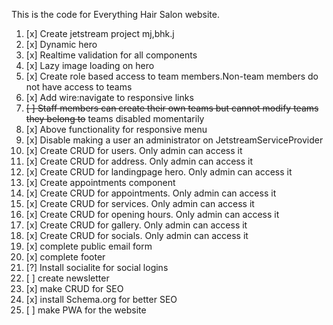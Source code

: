 This is the code for Everything Hair Salon website.

1. [x] Create jetstream project mj,bhk.j
2. [x] Dynamic hero
3. [x] Realtime validation for all components
4. [x] Lazy image loading on hero
5. [x] Create role based access to team members.Non-team members do not have access to teams
6. [x] Add wire:navigate to responsive links
7. ~~[ ] Staff members can create their own teams but cannot modify teams they belong to~~ teams disabled momentarily
8. [x] Above functionality for responsive menu
9. [x] Disable making a user an administrator on JetstreamServiceProvider
10. [x] Create CRUD for users. Only admin can access it
11. [x] Create CRUD for address. Only admin can access it
12. [x] Create CRUD for landingpage hero. Only admin can access it
13. [x] Create appointments component
14. [x] Create CRUD for appointments. Only admin can access it
15. [x] Create CRUD for services. Only admin can access it
16. [x] Create CRUD for opening hours. Only admin can access it
17. [x] Create CRUD for gallery. Only admin can access it
18. [x] Create CRUD for socials. Only admin can access it
19. [x] complete public email form
20. [x] complete footer
21. [?] Install socialite for social logins
22. [ ] create newsletter
23. [x] make CRUD for SEO
24. [x] install Schema.org for better SEO
25. [ ] make PWA for the website

